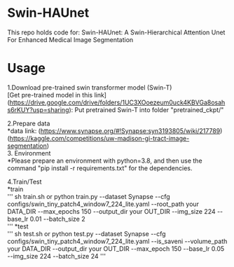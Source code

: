 # Swin-HAUnet
This repo holds code for: Swin-HAUnet: A Swin-Hierarchical Attention Unet For Enhanced Medical Image Segmentation

# Usage
1.Download pre-trained swin transformer model (Swin-T)  
[Get pre-trained model in this link] 
(https://drive.google.com/drive/folders/1UC3XOoezeum0uck4KBVGa8osahs6rKUY?usp=sharing): Put pretrained Swin-T into folder "pretrained_ckpt/"

2.Prepare data  
*data link:
(https://www.synapse.org/#!Synapse:syn3193805/wiki/217789)  
(https://kaggle.com/competitions/uw-madison-gi-tract-image-segmentation)  
3. Environment  
*Please prepare an environment with python=3.8, and then use the command "pip install -r requirements.txt" for the dependencies.

4.Train/Test  
*train  
'''
sh train.sh or python train.py --dataset Synapse --cfg configs/swin_tiny_patch4_window7_224_lite.yaml --root_path your DATA_DIR --max_epochs 150 --output_dir your OUT_DIR  --img_size 224 --base_lr 0.01 --batch_size 2  
'''
*test  
'''
sh test.sh or python test.py --dataset Synapse --cfg configs/swin_tiny_patch4_window7_224_lite.yaml --is_saveni --volume_path your DATA_DIR --output_dir your OUT_DIR --max_epoch 150 --base_lr 0.05 --img_size 224 --batch_size 24
'''
